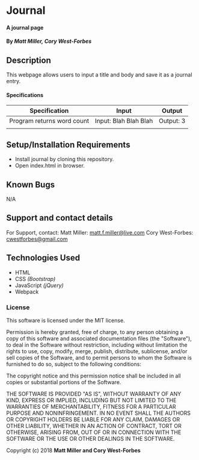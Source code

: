 # Journal

#### A journal page

#### By _**Matt Miller, Cory West-Forbes**_

## Description

This webpage allows users to input a title and body and save it as a journal entry.

#### Specifications

| Specification | Input | Output |
| --- | --- | --- |
| Program returns word count | Input: Blah Blah Blah | Output: 3 |
||||


## Setup/Installation Requirements

* Install journal by cloning this repository.
* Open index.html in browser.


## Known Bugs

N/A

## Support and contact details

For Support, contact:
Matt Miller: matt.f.miller@live.com
Cory West-Forbes: cwestforbes@gmail.com

## Technologies Used

* HTML
* CSS _(Bootstrap)_
* JavaScript _(jQuery)_
* Webpack

### License

This software is licensed under the MIT license.

Permission is hereby granted, free of charge, to any person obtaining a copy of this software and associated documentation files (the "Software"), to deal in the Software without restriction, including without limitation the rights to use, copy, modify, merge, publish, distribute, sublicense, and/or sell copies of the Software, and to permit persons to whom the Software is furnished to do so, subject to the following conditions:

The copyright notice and this permission notice shall be included in all copies or substantial portions of the Software.

THE SOFTWARE IS PROVIDED "AS IS", WITHOUT WARRANTY OF ANY KIND, EXPRESS OR IMPLIED, INCLUDING BUT NOT LIMITED TO THE WARRANTIES OF MERCHANTABILITY, FITNESS FOR A PARTICULAR PURPOSE AND NONINFRINGEMENT. IN NO EVENT SHALL THE AUTHORS OR COPYRIGHT HOLDERS BE LIABLE FOR ANY CLAIM, DAMAGES OR OTHER LIABILITY, WHETHER IN AN ACTION OF CONTRACT, TORT OR OTHERWISE, ARISING FROM, OUT OF OR IN CONNECTION WITH THE SOFTWARE OR THE USE OR OTHER DEALINGS IN THE SOFTWARE.

Copyright (c) 2018 **Matt Miller and Cory West-Forbes**
